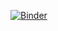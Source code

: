 [![Binder](https://mybinder.org/badge_logo.svg)](https://mybinder.org/v2/gh/nasheqlbrm/studious-octo-winner/HEAD?urlpath=%2Fvoila%2Frender%2Fks-3.0-flag-classification-ui.ipynb)
